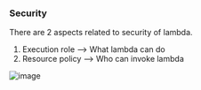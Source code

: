 ### Security
There are 2 aspects related to security of lambda.
1. Execution role --> What lambda can do
2. Resource policy --> Who can invoke lambda

![image](https://github.com/user-attachments/assets/12f706c6-6ba9-4d50-a937-8d80d1c7dcd4)
